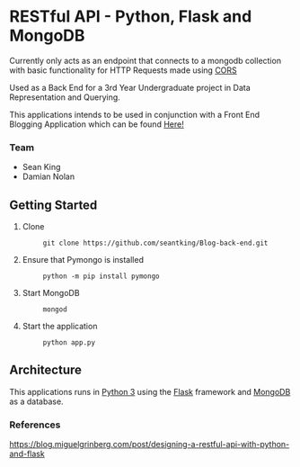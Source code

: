 # RESTful API - Python, Flask and MongoDB

Currently only acts as an endpoint that connects to a mongodb collection with basic functionality for HTTP Requests made using [CORS](https://developer.mozilla.org/en-US/docs/Web/HTTP/Access_control_CORS)

Used as a Back End for a 3rd Year Undergraduate project in Data Representation and Querying.

This applications intends to be used in conjunction with a Front End Blogging Application which can 
be found [Here!](https://github.com/seantking/Blog-Front-End)

### Team
- Sean King
- Damian Nolan

## Getting Started

1. Clone
			
			git clone https://github.com/seantking/Blog-back-end.git

2. Ensure that Pymongo is installed
			
			python -m pip install pymongo

3. Start MongoDB

			mongod

4. Start the application

			python app.py

## Architecture

This applications runs in [Python 3](https://www.python.org) using the [Flask](http://flask.pocoo.org/) framework and [MongoDB](https://www.mongodb.com/) as a database.

### References

https://blog.miguelgrinberg.com/post/designing-a-restful-api-with-python-and-flask